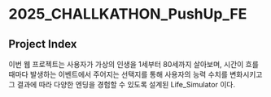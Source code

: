 # 2025_CHALLKATHON_PushUp_FE

## Project Index

이번 웹 프로젝트는 사용자가 가상의 인생을 1세부터 80세까지 살아보며,
시간이 흐를때마다 발생하는 이벤트에서 주어지는 선택지를 통해 사용자의 능력 수치를 변화시키고
그 결과에 따라 다양한 엔딩을 경험할 수 있도록 설계된 Life_Simulator 이다.